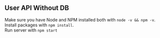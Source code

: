 ## User API Without DB
Make sure you have Node and NPM installed both with `node -v && npm -v`.  
Install packages with `npm install`.  
Run server with `npm start`
